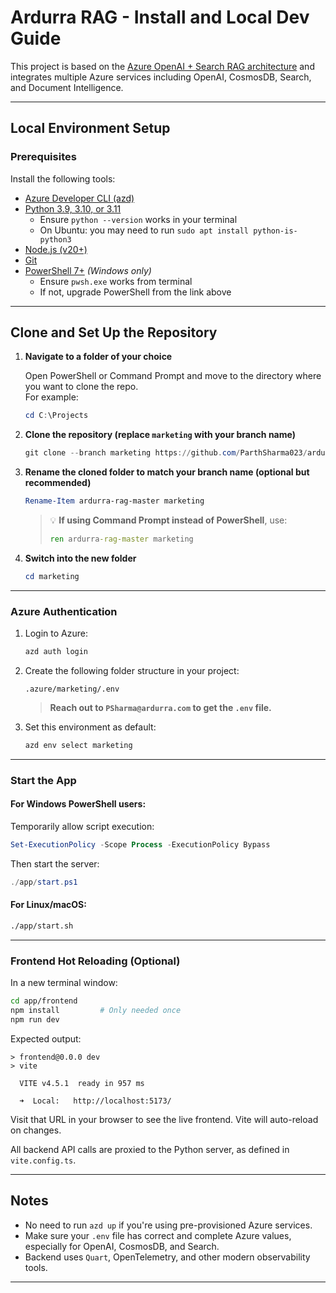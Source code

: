 # Ardurra RAG - Install and Local Dev Guide
 
This project is based on the [Azure OpenAI + Search RAG architecture](https://github.com/Azure-Samples/azure-search-openai-demo) and integrates multiple Azure services including OpenAI, CosmosDB, Search, and Document Intelligence.
 
---
 
## Local Environment Setup
 
### Prerequisites
 
Install the following tools:
 
- [Azure Developer CLI (azd)](https://aka.ms/azure-dev/install)
- [Python 3.9, 3.10, or 3.11](https://www.python.org/downloads/)
  - Ensure `python --version` works in your terminal
  - On Ubuntu: you may need to run `sudo apt install python-is-python3`
- [Node.js (v20+)](https://nodejs.org/download/)
- [Git](https://git-scm.com/downloads)
- [PowerShell 7+](https://github.com/powershell/powershell) *(Windows only)*
  - Ensure `pwsh.exe` works from terminal
  - If not, upgrade PowerShell from the link above
 
---
 
## Clone and Set Up the Repository


1. **Navigate to a folder of your choice**

   Open PowerShell or Command Prompt and move to the directory where you want to clone the repo.  
   For example:

   ```powershell
   cd C:\Projects
   ```

2. **Clone the repository (replace `marketing` with your branch name)**

   ```powershell
   git clone --branch marketing https://github.com/ParthSharma023/ardurra-rag-master.git
   ```

3. **Rename the cloned folder to match your branch name (optional but recommended)**

   ```powershell
   Rename-Item ardurra-rag-master marketing
   ```

   > 💡 **If using Command Prompt instead of PowerShell**, use:
   > ```cmd
   > ren ardurra-rag-master marketing
   > ```

4. **Switch into the new folder**

   ```powershell
   cd marketing
   ```

---

### Azure Authentication
 
1. Login to Azure:
 
   ```bash
   azd auth login
   ```
 
2. Create the following folder structure in your project:
 
   ```
   .azure/marketing/.env
   ```
 
   > **Reach out to `PSharma@ardurra.com` to get the `.env` file.**
 
3. Set this environment as default:
 
   ```bash
   azd env select marketing
   ```
 
---
 
### Start the App
 
#### For Windows PowerShell users:
 
Temporarily allow script execution:
 
```powershell
Set-ExecutionPolicy -Scope Process -ExecutionPolicy Bypass
```
 
Then start the server:
 
```powershell
./app/start.ps1
```
 
#### For Linux/macOS:
 
```bash
./app/start.sh
```
 
---
 
### Frontend Hot Reloading (Optional)
 
In a new terminal window:
 
```bash
cd app/frontend
npm install         # Only needed once
npm run dev
```
 
Expected output:
 
```shell
> frontend@0.0.0 dev
> vite
 
  VITE v4.5.1  ready in 957 ms
 
  ➜  Local:   http://localhost:5173/
```
 
Visit that URL in your browser to see the live frontend. Vite will auto-reload on changes.
 
All backend API calls are proxied to the Python server, as defined in `vite.config.ts`.
 
---
 
## Notes
 
- No need to run `azd up` if you're using pre-provisioned Azure services.
- Make sure your `.env` file has correct and complete Azure values, especially for OpenAI, CosmosDB, and Search.
- Backend uses `Quart`, OpenTelemetry, and other modern observability tools.
 
---